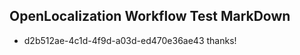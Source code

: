 ## OpenLocalization Workflow Test MarkDown
* d2b512ae-4c1d-4f9d-a03d-ed470e36ae43 
thanks!<!--HONumber=Mar16_HO2-->
